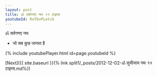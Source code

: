 ```yaml
---
layout: post
title: ॐ सर्वगणए नमः ११ टाइम्स
youtubeId: RvT6vPLetck
---
```

 
 
 ॐ सर्वगणए नमः  
 
 -  जो सब कुछ जानता है 
 
  
 
  
 
 
 
 
 
 


{% include youtubePlayer.html id=page.youtubeId %}
 
[Next]({{ site.baseurl }}{% link  split1/_posts/2012-12-02-ॐ सुभीजाय नमः ११ टाइम्स.md%})
 
